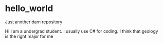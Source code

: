 # hello_world
Just another darn repository

Hi I am a undergrad student. I usually use C# for coding.
I think that geology is the right major for me
